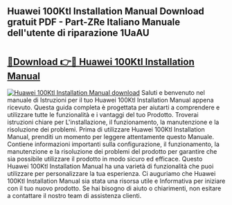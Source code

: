 ## Huawei 100Ktl Installation Manual Download gratuit PDF - Part-ZRe Italiano Manuale dell'utente di riparazione 1UaAU

# <h2><a href="http://dffgnl.blite.top/?on=Huawei+100Ktl+Installation+Manual">🔗Download 👉🔴 Huawei 100Ktl Installation Manual</a></h2>

[![Huawei 100Ktl Installation Manual download](https://i.imgur.com/lujVjoI.png)](http://dffgnl.blite.top/?on=Huawei+100Ktl+Installation+Manual)
Saluti e benvenuto nel manuale di Istruzioni per il tuo Huawei 100Ktl Installation Manual appena ricevuto. Questa guida completa è progettata per aiutarti a comprendere e utilizzare tutte le funzionalità e i vantaggi del tuo Prodotto. Troverai istruzioni chiare per L'installazione, il funzionamento, la manutenzione e la risoluzione dei problemi. Prima di utilizzare Huawei 100Ktl Installation Manual, prenditi un momento per leggere attentamente questo Manuale. Contiene informazioni importanti sulla configurazione, il funzionamento, la manutenzione e la risoluzione dei problemi del prodotto per garantire che sia possibile utilizzare il prodotto in modo sicuro ed efficace. Questo Huawei 100Ktl Installation Manual ha una varietà di funzionalità che puoi utilizzare per personalizzare la tua esperienza. Ci auguriamo che Huawei 100Ktl Installation Manual sia stata una risorsa utile e Informativa per iniziare con il tuo nuovo prodotto. Se hai bisogno di aiuto o chiarimenti, non esitare a contattare il nostro team di assistenza clienti.
